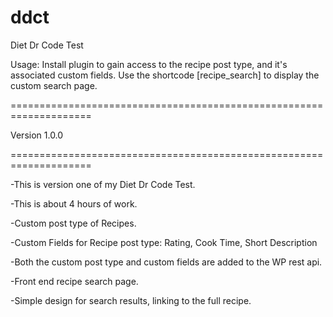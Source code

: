# ddct
Diet Dr Code Test


Usage:
Install plugin to gain access to the recipe post type, and it's associated custom fields.
Use the shortcode [recipe_search] to display the custom search page.


====================================================================

Version 1.0.0

====================================================================

-This is version one of my Diet Dr Code Test. 

-This is about 4 hours of work.

-Custom post type of Recipes.

-Custom Fields for Recipe post type: Rating, Cook Time, Short Description

-Both the custom post type and custom fields are added to the WP rest api.

-Front end recipe search page.

-Simple design for search results, linking to the full recipe.
